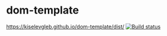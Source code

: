 # dom-template
https://kiselevgleb.github.io/dom-template/dist/
[![Build status](https://ci.appveyor.com/api/projects/status/rak1cld1344q2xrp?svg=true)](https://ci.appveyor.com/project/kiselevgleb/dom-template)
